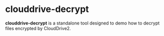 # clouddrive-decrypt

**clouddrive-decrypt** is a standalone tool designed to demo how to decrypt files encrypted by CloudDrive2.